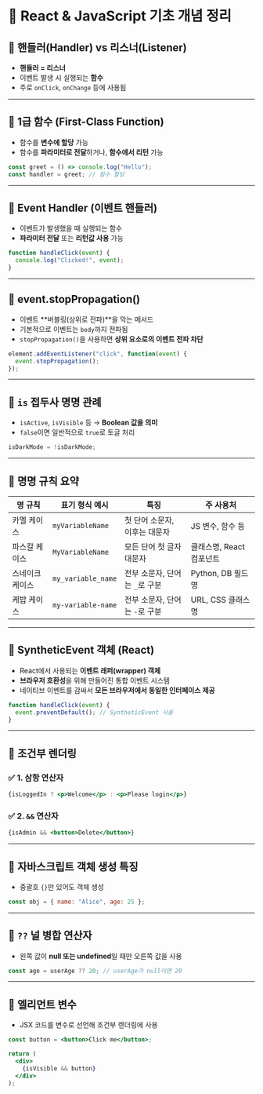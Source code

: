 # 📘 React & JavaScript 기초 개념 정리

## 🔹 핸들러(Handler) vs 리스너(Listener)

- **핸들러 = 리스너**
- 이벤트 발생 시 실행되는 **함수**
- 주로 `onClick`, `onChange` 등에 사용됨

---

## 🔹 1급 함수 (First-Class Function)

- 함수를 **변수에 할당** 가능
- 함수를 **파라미터로 전달**하거나, **함수에서 리턴** 가능

```js
const greet = () => console.log("Hello");
const handler = greet; // 함수 할당
```

---

## 🔹 Event Handler (이벤트 핸들러)

- 이벤트가 발생했을 때 실행되는 함수
- **파라미터 전달** 또는 **리턴값 사용** 가능

```js
function handleClick(event) {
  console.log("Clicked!", event);
}
```

---

## 🔹 event.stopPropagation()

- 이벤트 **버블링(상위로 전파)**을 막는 메서드
- 기본적으로 이벤트는 `body`까지 전파됨
- `stopPropagation()`을 사용하면 **상위 요소로의 이벤트 전파 차단**

```js
element.addEventListener("click", function(event) {
  event.stopPropagation();
});
```

---

## 🔹 `is` 접두사 명명 관례

- `isActive`, `isVisible` 등 → **Boolean 값을 의미**
- `false`이면 일반적으로 `true`로 토글 처리

```js
isDarkMode = !isDarkMode;
```

---

## 🔹 명명 규칙 요약

| 명 규칙       | 표기 형식 예시        | 특징                                | 주 사용처                      |
|---------------|------------------------|-------------------------------------|--------------------------------|
| 카멜 케이스   | `myVariableName`       | 첫 단어 소문자, 이후는 대문자      | JS 변수, 함수 등              |
| 파스칼 케이스 | `MyVariableName`       | 모든 단어 첫 글자 대문자           | 클래스명, React 컴포넌트      |
| 스네이크 케이스 | `my_variable_name`    | 전부 소문자, 단어는 `_`로 구분     | Python, DB 필드명             |
| 케밥 케이스   | `my-variable-name`     | 전부 소문자, 단어는 `-`로 구분     | URL, CSS 클래스명             |

---

## 🔹 SyntheticEvent 객체 (React)

- React에서 사용되는 **이벤트 래퍼(wrapper) 객체**
- **브라우저 호환성**을 위해 만들어진 통합 이벤트 시스템
- 네이티브 이벤트를 감싸서 **모든 브라우저에서 동일한 인터페이스 제공**

```js
function handleClick(event) {
  event.preventDefault(); // SyntheticEvent 사용
}
```

---

## 🔹 조건부 렌더링

### ✅ 1. 삼항 연산자

```jsx
{isLoggedIn ? <p>Welcome</p> : <p>Please login</p>}
```

### ✅ 2. `&&` 연산자

```jsx
{isAdmin && <button>Delete</button>}
```

---

## 🔹 자바스크립트 객체 생성 특징

- 중괄호 `{}`만 있어도 객체 생성

```js
const obj = { name: "Alice", age: 25 };
```

---

## 🔹 `??` 널 병합 연산자

- 왼쪽 값이 **null 또는 undefined**일 때만 오른쪽 값을 사용

```js
const age = userAge ?? 20; // userAge가 null이면 20
```

---

## 🔹 엘리먼트 변수

- JSX 코드를 변수로 선언해 조건부 렌더링에 사용

```jsx
const button = <button>Click me</button>;

return (
  <div>
    {isVisible && button}
  </div>
);
```
